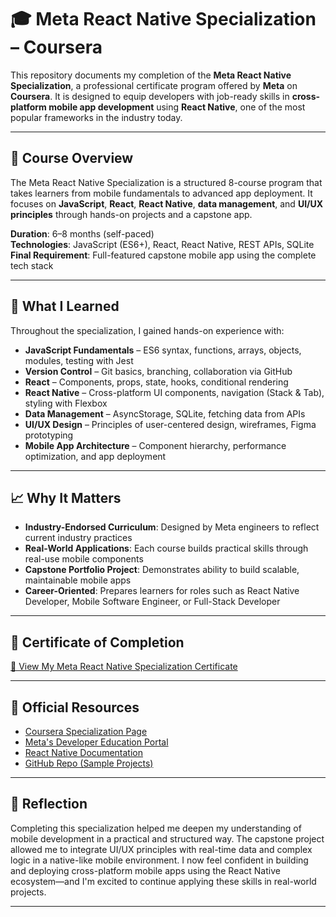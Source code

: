 # **🎓 Meta React Native Specialization – Coursera**

This repository documents my completion of the **Meta React Native Specialization**, a professional certificate program offered by **Meta** on **Coursera**. It is designed to equip developers with job-ready skills in **cross-platform mobile app development** using **React Native**, one of the most popular frameworks in the industry today.

---

## 🧠 Course Overview

The Meta React Native Specialization is a structured 8-course program that takes learners from mobile fundamentals to advanced app deployment. It focuses on **JavaScript**, **React**, **React Native**, **data management**, and **UI/UX principles** through hands-on projects and a capstone app.

**Duration**: 6–8 months (self-paced)  
**Technologies**: JavaScript (ES6+), React, React Native, REST APIs, SQLite  
**Final Requirement**: Full-featured capstone mobile app using the complete tech stack

---

## 🎯 What I Learned

Throughout the specialization, I gained hands-on experience with:

- **JavaScript Fundamentals** – ES6 syntax, functions, arrays, objects, modules, testing with Jest  
- **Version Control** – Git basics, branching, collaboration via GitHub  
- **React** – Components, props, state, hooks, conditional rendering  
- **React Native** – Cross-platform UI components, navigation (Stack & Tab), styling with Flexbox  
- **Data Management** – AsyncStorage, SQLite, fetching data from APIs  
- **UI/UX Design** – Principles of user-centered design, wireframes, Figma prototyping  
- **Mobile App Architecture** – Component hierarchy, performance optimization, and app deployment

---

## 📈 Why It Matters

- **Industry-Endorsed Curriculum**: Designed by Meta engineers to reflect current industry practices  
- **Real-World Applications**: Each course builds practical skills through real-use mobile components  
- **Capstone Portfolio Project**: Demonstrates ability to build scalable, maintainable mobile apps  
- **Career-Oriented**: Prepares learners for roles such as React Native Developer, Mobile Software Engineer, or Full-Stack Developer

---

## 📜 Certificate of Completion

[🔗 View My Meta React Native Specialization Certificate](certificates/meta-react-native-specialization/meta-react-native-certificate.pdf)

---

## 🔗 Official Resources

- [Coursera Specialization Page](https://www.coursera.org/specializations/meta-react-native)  
- [Meta's Developer Education Portal](https://developers.facebook.com/education)  
- [React Native Documentation](https://reactnative.dev)  
- [GitHub Repo (Sample Projects)](https://github.com/Code-Theft/meta-react-native-specialization)

---

## 🏁 Reflection

Completing this specialization helped me deepen my understanding of mobile development in a practical and structured way. The capstone project allowed me to integrate UI/UX principles with real-time data and complex logic in a native-like mobile environment. I now feel confident in building and deploying cross-platform mobile apps using the React Native ecosystem—and I'm excited to continue applying these skills in real-world projects.

---